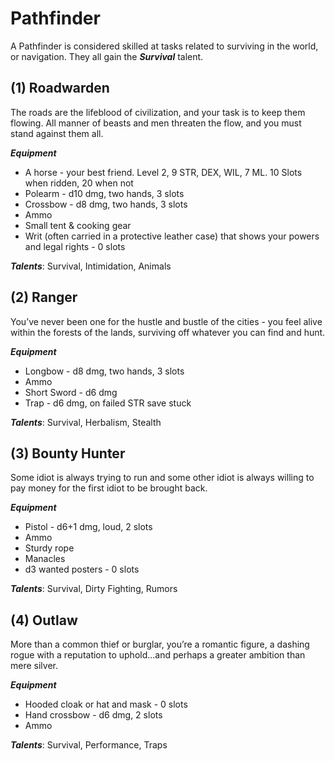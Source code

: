 # Pathfinder
A Pathfinder is considered skilled at tasks related to surviving in the world, or navigation. They all gain the ***Survival*** talent.
## (1) Roadwarden
The roads are the lifeblood of civilization, and your task is to keep them flowing. All manner of beasts and men threaten the flow, and you must stand against them all.

***Equipment***
- A horse - your best friend. Level 2, 9 STR, DEX, WIL, 7 ML. 10 Slots when ridden, 20 when not
- Polearm - d10 dmg, two hands, 3 slots
- Crossbow - d8 dmg, two hands, 3 slots
- Ammo
- Small tent & cooking gear
- Writ (often carried in a protective leather case) that shows your powers and legal rights - 0 slots

***Talents***: Survival, Intimidation, Animals
## (2) Ranger
You’ve never been one for the hustle and bustle of the cities - you feel alive within the forests of the lands, surviving off whatever you can find and hunt.

***Equipment***
- Longbow - d8 dmg, two hands, 3 slots
- Ammo
- Short Sword - d6 dmg
- Trap - d6 dmg, on failed STR save stuck

***Talents***: Survival, Herbalism, Stealth
## (3) Bounty Hunter
Some idiot is always trying to run and some other idiot is always willing to pay money for the first idiot to be brought back.

***Equipment***
- Pistol - d6+1 dmg, loud, 2 slots
- Ammo
- Sturdy rope
- Manacles
- d3 wanted posters - 0 slots

***Talents***: Survival, Dirty Fighting, Rumors
## (4) Outlaw
More than a common thief or burglar, you’re a romantic figure, a dashing rogue with a reputation to uphold...and perhaps a greater ambition than mere silver.

***Equipment***
- Hooded cloak or hat and mask - 0 slots
- Hand crossbow - d6 dmg, 2 slots
- Ammo

***Talents***: Survival, Performance, Traps